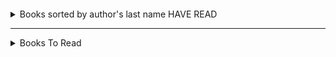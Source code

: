 ####  
<details>
  <summary>Books sorted by author's last name HAVE READ</summary>
  <pre>
- Albom, Mitch: the stranger in the lifeboat 2.22   
- Ballard, JG: Empire of the Sun  
- Cialdini, Robert: Influence  
- Covey, Stephen: Seven Habits of Highly Efficient People  
- DeGrasse Tyson, Neil: Astrophysics for People in a Hurry  
- De Los Santos, Marisa: Saving Lucas Biggs  
- Goulston, Mark: Just Listen  
- Grohl, Dave: The Storyteller   
- Hillenbrand, Laura: Unbroken  
- Hartley, Gregory: How to spot a liar 1.2022    
- Isaacson, Walter: The Codebreaker; Benjamin Franklin: An American Life  
- Kalanithi, Paul: When Breath Becomes Air  
- Kemp, Paul: Star Wars Riptide  
- King, Stephen: Billy Summers; Dark Tower 7 books; Elevation; Outsider; The Institute; Riding the Bullet; Joyland     
- Koontz, Dean: The Good Guy  
- Lee, Jennifer: Fortune Cookie Chronicles  
- Mitnick, Kevin: The Art of Deception  
- Montgomery, Sy: The Soul of an Octopus 1.2022  
- Mundy, Liza: Code Girls  
- Niven, Larry: Lucifer's Hammer  
- Pohl, Frederik: The World at the End of Time  
- Samuellson, Marcus: Yes Chef  
- Seinfeld, Jerry: Is this Anything  
- Sledge, E.B.: With the Old Breed: At Peleliu and Okinawa (Mar 22)    
- Thanh, Thict Nhat: The Heart of Buddha's Teaching  
- Tran, Phuc: Sigh Gone  
- Twain, Mark: Adventures of Huckleberry Finn 3.22  
- Walker, Jimmie: Dyn O Mite  
- Zelazny, Roger: The Great book of Amber  
</details>

---------
<details>
  <summary> Books To Read</summary>
  <pre>
#### Alpha sorted 
- Abercrombie, Joe: The Blade Itself; The First Law books; The Last Arguments of Kings   
- Adams, Douglas: The Hitchhiker's Guide to the Galaxy  
- Adams, Marilee: Change your Questions  
- Alanson, Craig:  
- Alderman, Naomi: The Power  
- Allen, Nina: The Rift  
- Anderson, Kevin: Enemies and Allies  
- Andrews, Jesse: Me, Earl and the Dying Girl  
- AN INNOCENT ABROAD: Lonely Planet  
- Archer, Ursula: FIVE   
- Asimov, Isaac: Prelude to Foundation; The God Themselves 
- Asner, Ed: The Grouchy Historian  
- Aurelius, Marcus: Meditations  
- Azuma-Nelson, Caleb: Open Water  
- Barker, Eric: Barking up the wrong tree  
- Baskin, Jonathan Salem: Strange in Place  
- Bauer, Craig: Unsolved  
- Beers and Anderle?: THE WAR MACHINE  
- Berger, Eric: Liftoff  
- Bradbury, Ray:  Fahrenheit 451  
- Brown, Peter: The WIld Robot Escapes  
- Brown, Pierce:  
- Brown, Rachel, Manija: Stranger  
- Burke, Sue: 1) Semiosis, 2) Interference  
- Burvine, Lee: Kafir Project  
- Butler, Octavia: Anything, Kindred    
- Buxton, Kira J.: 1)Hollow Kingdom, 2)  
- Card, Orson Scott: Speaker for the Dead   
- Carpenter, Thomas K.: Saturn's Monsters  
- Chabon, Michael: The Yiddish Policeman's Union   
- Chambers, Becky: The Long Way to a Small, Angry Planet  
- Chen, Mike: Light Years from Home  
- Chernow, Ron: Alexander Hamilton  
- Chiang, Ted: Stories of your Life and Others, Exhalation  
- Clarke, Arthur C.: 1) Rendezvous with Rama, 2) Rama II, 3) The Garden of Rama, 4) Rama Revealed   
- Clarke, Susanna: Jonathan Strange and Mr. Norrell; Piranesi    
- Cline, Peter: Threshold  
- Cogman, Genevieve: The Untold Story  
- Connolly, John: The Gate...  
- Corey, James: The Expanse  
- Crichton, Michael: Sphere  
- Cristie, Agatha:  
- Crouch, Blake: Dark Matter 
- Danker, Sean: Admiral
- Daviau, Mo: EVERY ANXIOUS WAVE  
- Dick, Phillip K.: Electric Dreams?  
- Dignan, Aaron: Gameframe  
- Dinniman, Matt: Dungeon Crawler Carl  
- Doubinsky, Sebastien: The Babylonian Trilogy  
- Drayden, Nickey: The Prey of Gods  
- Durant, Will/Ariel: The Lessons of History  
- Ellis, Lindsay: 1) Axiom's End, 2) Truth of the Divine  
- El-Mohtar, Amal: This is How you Lose the Time War  
- Fallon, Jennifer: Tide Lords series  
- Feynman, Richard: The Pleasure of Finding things out  
- Fick, Nathaniel: One Bullet Away: The Making of a Marine Officer  
- Finney, Jack: Time and Again  
- Fletcher, C.A.: A Boy and his Dog at the End of the World  
- Flynn, Gillian: Gone Girl   
- Follett, Ken: PILLARS OF THE EARTH  
- Ford, Jeffrey: The Shadow Year  
- Frey, Dan: The Future is Yours  
- Friedman, C.S.: Feasts of Souls  
- Gaiman, Neil: American Gods  
- Gates, Robert: Duty: Memoirs of a Secretary at War  
- Gaunt, Derek: Ego, Authority, Failure  
- Gee, Emily: The Sentinel Mage  
- Gibson, William: Neuromancer  
- Godin, Seth: The Dip: A little book that teaches you when to quit (& when to stick)  
- Goggins, David: Cant hurt me
- Goldstein, Noah: Yes! 50 Scientifically Proven ways to be persuasive  
- Goodkind, Terry: The Sky People  
- Gordon, Andrew: The Rules of the Game  
- Grafton, Sue:  
- Grant, Michael: Magnificient 12: The Call  
- Grant, Mira: Anything  
- Grant, Ulysses: The Personal Memoirs of Ulysses S. Grant  
- Graudin, Ryan: Wolf by wolf  
- Gray, Colin: Fighting Talk: Forty Maxims on War, Peace, and Strategy;  The Future of Strategy;  
- Green, Simon: The Nightside  
- Greenspan, Alan: The man who knew: the Life & Times of Alan Greenspan  
- Grossman, Lev: The Map of Tiny Perfect Things  
- Haig, Matt: The Midnight Library  
- Hart, Basil: Sherman: Soldier, Realist, American; Scipio Africanus: Greater than Napoleon    
- Hayes, Drew: SuperPowered  
- Howey, Hugh: 1) Wool, 2) Shift, 3) Dust  
- Huchu, TL: 1) Library of the Dead, 2) Our Lady of Mysterious Ailments  
- Huff, Tanya: Blood Prince  
- Hurley, Kameron: The Stars are Legion  
- Iger, Robert: The RIde of a Lifetime  
- Isaacson, Walter: Einstein: His Life and Universe  
- Ishiguro, Kazuo: Klara and the Sun  
- Jemisin, NK: Emergency Skin  
- Jiang, Jia: Rejection Proof 
- Jones, Dhani: The Sportsman  
- Jones, Gwyneth: Proof of Concept  
- Kaufman, Amie and Kristoff, Jay: 1)Aurora Rising, 2), 3) and 1) Illuminae, 2) Gemina, 3) Obsidio  
- Kaufman, Josh: The personal MBA  
- Kawakami, Hiromi: Manazuru  
- Kearney, Paul: The Ten Thousand  
- Kennedy, Paul: Rise and Fall of the Great Powers  
- Kent, Jasper: Twelve  
- Khoury, Jessica: THE FORBIDDEN WISH  
- Kim, Bo-Young: I'm Waiting for You and Other Stories  
- King, Stephen: The Eyes of the Dragon 
- King, Wesley: The Vindico  
- Kissinger, Henry: Diplomacy, World Order  
- Kloos, Marko  
- Knight, Phil: Shoe Dog  
- Koontz, Dean: Strangers; Quicksilver   
- Kritzer, Naomi: Catfishing on CatNet  
- Lanagan, Margo: Tender Morsels  
- Landy, Derek: Skulduggery Pleasant 1  
- Langer, Ellen: Mindfullness 
- Laplander, Robert: Finding the Lost Battalion  
- Laurain, Antoine: Vintage 1954  
- Leckie, Ann: Ancillary Justice  
- Ledbetter, William: Level Five and Level Six  
- Lem, Stanislaw: Solaris  
- Lemelle, Salim: Refresh  
- Lewis, Michael: The Undoing Project 
- Le Guin, Ursula K.: The Dispossessed  
- Liu, Cixin: The Three-Body Problem  
- Liu, Ken: The Armies of Those I Love  
- Livingston, Jessica: Founders at Work 
- Lloyd-Jones, Emily: Illusive  
- Logothetis, Leon: The Kindness Diaries 
- Lowell, Nathan: Solar Clipper  
- Maberry, Jonathan: Joe Ledger  
- Mandela, Nelson: Long Walk to Freedom  
- Marchout, Jo: Decoding the Heavens 
- Marcinko, Rich: Leadership secrets of the Rogue Warrior  
- Marillier, Juliet: Heir to Seven Waters  
- Martel, Jay: The Present  
- McGuire, Seanan: Where the Drowned Girls Go  
- McMaster, HR: Dereliction of Duty: Lyndon Johnson, Robert McNamara, The Joint Chiefs of Staff, and the Lies that Led to Vietnam  
- McQuiston, Casey: One Last Stop  
- Mersinger, Holly: The Curse of Jacob Tracy  
- Martel, Yann: The High Mountains of Portugal  
- Martinet, Jeanne: The Art of Mingling  
- Miller, Lulu: Why Fish Don't Exist: A story of Loss, Love, and Hidden Order of Life  
- Moon, Elizabeth:  
- Moorcock, Michael: A Nomad of the Time streams  
- Moore, Peter: V is for Villain  
- Murray, Williamson: Military Innovation in the Interwar Period  
- Musker, Jackson: The Sea in the Sky  
- Nesbit, E:  
- Neuvel, Sylvain: The Test  
- Newitz, Annalee: The Future of Another Timeline  
- Nobu: A memoir  
- North, Ryan: How to Invent Everything: A Survival Guide for the Stranded Time Traveler  
- Okorafor, Nnedi: Lagoon, Remote Control  
- Paolini, Christopher: To Sleep in a Sea of Stars  
- Pene du Bois, William: The Twenty-One Balloons  
- Phillips, Lucas: The Greatest Raid of All  
- Powell, Colin: My American Journey  
- Pratchett, Terry: Discworld books  
- Pressfield, Steven: Gates of Fire  
- Riordan, Rick: The Red Pyramid  
- Roberto, Adam: The Thing Itself  
- Rollins, James: The Starless Crown  
- Rothfuss, Patrick: The Name of the Wind (Kingkiller Chronicle), The Wise Man's Fear   
- Russell, Mary Doria: The Sparrow  
- Sahn, Seung: Dropping Ashes on the Buddha  
- Saint, Jennifer: Ariadne  
- Sajer, Guy: The Forgotten Soldier  
- Scalzi, John: Kaiju preservation society; Lock In  
- Schulz, Kathryn: Being Wrong  
- Schwab, VE: Vicious; A DARKER SHADE OF MAGIC; The Invisible Life of Addie Larue     
- Seigel, Rob: Memoirs of a Hack Mechanic 
- Shea, Kieran: Off Rock  
- Shisler, Gail: For Country and Corps: The life of General Oliver P. Smith  
- Sinek, Simon: Together is Better: A little book of Inspiration  
- Slim, Viscount: Defeat into Victory  
- Smith, Ali: HOW TO BE BOTH 
- Smith, Nicholas: Hell Divers  
- Spakowski, Andrzej: Blood of Elves  
- Stackpole, Michael: A Secret Atlas  
- Star Trek: Department of Temporal Investigations  
- Star Trek Gateways  
- Star Wars OLD REPUBLIC:Fatal Alliance, DECEIVED, Revan, Annihilation;  
- Staveley, Brian: Skullsworn  
- Stephenson, Neal: Seveneves; Quicksilver, The Confusion, Termination Shock, The System of the World, New Found Land: The Long Haul     
- Stone, Douglass: Difficult Conversations  
- Sulliven, Michael J.: Theft of Swords  
- Tan, Sue Lynn: Daughter of the Moon Goddess  
- Taylor, Dennis: Bobiverse 1) We are Legion (We are Bob),   
- Taylor, Jodi: Just One Damned Thing After Another  
- Tchaikovsky, Adrian: 1)Shards of Earth, The FInal Architecture; 2) Dark Stars  
- The Talent Code: Greatness isn't born.  It's grown   
- Thiel, Peter: Zero to One: Notes on Startups, or How to Build the Future  
- Tremblay, Paul: The Last Conversation  
- Trotter, William: Frozen Hell  
- Tuchman, Barbara: March of Folly: From Troy to Vietnam; The Guns of August  
- Turnbull, Cadwell: The Lesson  
- Urschel, John: Mind & Matter  
- Vann, David: A Mile Down  
- Viega, John: The Myths of Security  
- Vinge, Vernor: A Fire Upon the Deep  
- Voigt, Emily: The Dragon behind the Glass  
- Vonnegut, Kurt: Slaughterhouse-5  
- Wakin, Malham: War, Morality, and the Military Profession  
- Walzer, Michael: Just and Unjust Wars  
- Watts, Peter: Starfish  
- Weeks, Brent: The Way of Shadows  
- Weinberg, Robert: Blood War  
- Weir, Andy: Project Hail Mary  
- Wells, Martha: Murderbot Diaries, 1) All Systems Red, 2) Artificial Condition, 3) Rogue Protocol, 4) Exit Strategy, 5) Network Effect, 6) Fugitive Telemetry  
- Westerfeld, Scott: Leviathan  
- Williams, Tad: Memory, Sorrow, and Thorn  
- Williams, Walter Jon: This is Not a Game  
- Willis, Connie: Blackout; Doomsday book    
- Worms (superhero book)  
- Yancey, Richard: The 5th wave  
- Zauner, Michelle: Crying in H Mart
- Zinni, Tony: Before the First Shot is Fired: How America can win lose off the Battlefield  
----
</details>

